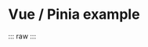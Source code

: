 <script setup>
import '../../node_modules/@wikimedia/codex/dist/codex.style.css';
import ExampleComponent from '../../component-demos/example-component/ExampleComponent.vue'
</script>

Vue / Pinia example
===================

::: raw
<ExampleComponent />
:::
